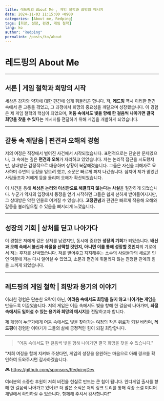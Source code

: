 ```yaml
---
title: 레드핑의 About Me , 게임 철학과 희망의 메시지
date: 2024-11-03 11:15:00 +0900
categories: [About me, Redping]
tags: [희망, 성장, 편견, 게임 철학]
lang: ko
author: "Redping"
permalink: /posts/ko/about
---
```


# 레드핑의 About Me

---

## 서론 | 게임 철학과 희망의 시작

세상은 강자와 약자에 대한 편견에 쉽게 휘둘리곤 합니다. 저, **레드핑** 역시 이러한 편견 속에서 큰 고통을 겪었고, 그 과정에서 희망의 중요성을 깨달으며 성장했습니다. 이 경험은 제 게임 철학의 핵심이 되었으며, **어둠 속에서도 빛을 향해 한 걸음씩 나아가면 결국 희망을 찾을 수 있다**는 메시지를 전달하기 위해 게임을 개발하게 되었습니다.

---

## 갈등 속 깨달음 | 편견과 오해의 경험

저의 여정은 직장에서 벌어진 사건에서 시작되었습니다. 표면적으로는 단순한 문제였으나, 그 속에는 깊은 **편견과 오해**가 자리하고 있었습니다. 저는 논리적 접근을 시도했지만, 상대방은 감정적으로 대응하며 상황이 복잡해졌습니다. 그들은 자신을 피해자로 묘사하며 주변의 동정을 얻으려 했고, 소문은 빠르게 퍼져 나갔습니다. 심지어 제가 믿었던 사람들조차 저에게 등을 돌리며 오해가 확산되었습니다.

이 사건을 통해 **세상은 논리와 이성만으로 해결되지 않는다는 사실**을 절감하게 되었습니다. 누군가 약자의 입장에서 동정을 얻기 시작하면 그들은 쉽게 선하게 받아들여지지만, 그 상대방은 악한 인물로 여겨질 수 있습니다. **고정관념**과 편견은 빠르게 작용해 오해와 갈등을 불러일으킬 수 있음을 뼈저리게 느꼈습니다.

---

## 성장의 기회 | 상처를 딛고 나아가다

이 경험은 저에게 깊은 상처를 남겼지만, 동시에 중요한 **성장의 기회**가 되었습니다. **배신과 오해 속에서 불신과 좌절을 선택할 것인지, 아니면 이를 통해 성장할 것인지**의 기로에서 저는 후자를 선택했습니다. 저를 믿어주고 지지해주는 소수의 사람들과의 새로운 인연 덕분에 저는 다시 일어설 수 있었고, 소문과 편견에 휘둘리지 않는 진정한 관계의 힘을 느끼게 되었습니다.

---

## 레드핑의 게임 철학 | 희망과 용기의 이야기

이러한 경험은 단순한 오락이 아닌, **어려움 속에서도 희망을 잃지 않고 나아가는 게임**을 만들도록 이끌었습니다. 저의 게임은 어둠 속에서도 빛을 향해 한 걸음씩 나아가며, **좌절 속에서도 일어설 수 있는 용기와 희망의 메시지**를 전달하고자 합니다.

제 게임이 누군가에게 어둠 속에서도 빛을 찾아가는 여정의 작은 위로가 되길 바라며, **레드핑**이 경험한 이야기가 그들의 삶에 긍정적인 힘이 되길 희망합니다.

---

> "어둠 속에서도 한 걸음씩 빛을 향해 나아가면 결국 희망을 찾을 수 있습니다."

"저희 여정을 함께 지켜봐 주셨다면, 게임의 성장을 응원하는 마음으로 아래 링크를 확인하여 도와주시면 감사하겠습니다.

🎮 [https://github.com/sponsors/RedpingDev ](https://github.com/sponsors/RedpingDev)

여러분의 소중한 후원이 저희 비전을 현실로 만드는 큰 힘이 됩니다. 인디게임 출시를 향해 한 걸음씩 나아가고 있어요! 더 많은 소식은 저의 링크 트리를 통해 각종 소셜 미디어 채널에서 확인하실 수 있습니다. 함께해 주셔서 감사합니다!"
